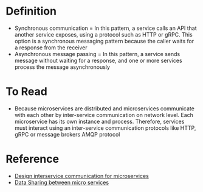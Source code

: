 # Definition
* Synchronous communication = In this pattern, a service calls an API that another service exposes, using a protocol such as HTTP or gRPC. This option is a synchronous messaging pattern because the caller waits for a response from the receiver
* Asynchronous message passing = In this pattern, a service sends message without waiting for a response, and one or more services process the message asynchronously

# To Read
* Because microservices are distributed and microservices communicate with each other by inter-service communication on network level. Each microservice has its own instance and process. Therefore, services must interact using an inter-service communication protocols like HTTP, gRPC or message brokers AMQP protocol

# Reference
* [Design interservice communication for microservices](https://docs.microsoft.com/en-us/azure/architecture/microservices/design/interservice-communicationhttps://docs.microsoft.com/en-us/azure/architecture/microservices/design/interservice-communication)
* [Data Sharing between micro services](https://stackoverflow.com/questions/41640621/data-sharing-between-micro-services)

